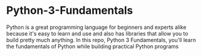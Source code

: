 # Python-3-Fundamentals
Python is a great programming language for beginners and experts alike because it's easy to learn and use and also has libraries that allow you to build pretty much anything. In this repo, Python 3 Fundamentals, you'll learn the fundamentals of Python while building practical Python programs
